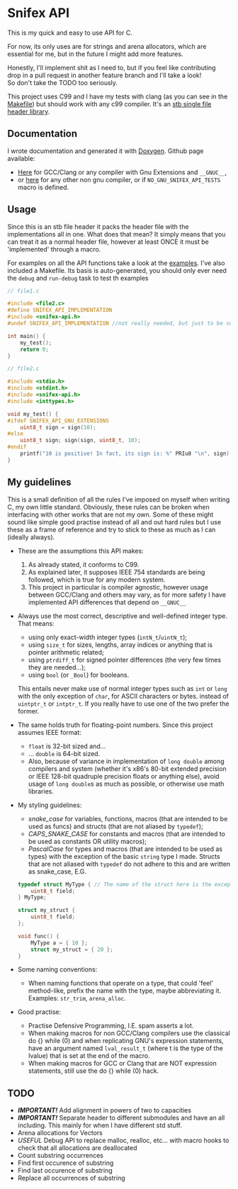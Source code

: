 # Snifex API

This is my quick and easy to use API for C.

For now, its only uses are for strings and arena allocators, which are essential for me, but in the future I might add more features.

Honestly, I'll implement shit as I need to, but if you feel like contributing drop in a pull request in another feature branch and I'll take a look!\
So don't take the TODO too seriously.

This project uses C99 and I have my tests with clang (as you can see in the [Makefile](./Makefile)) but should work with any c99 compiler.
It's an [stb single file header library](https://github.com/nothings/stb).

## Documentation
I wrote documentation and generated it with [Doxygen](https://www.doxygen.nl).
Github page available:
  - [Here](https://snifexx.github.io/snifex-api/) for GCC/Clang or any compiler with Gnu Extensions and `__GNUC__`,
  - or [here](https://snifexx.github.io/snifex-api/nongnu) for any other non gnu compiler, or if `NO_GNU_SNIFEX_API_TESTS` macro is defined.

## Usage
Since this is an stb file header it packs the header file with the implementations all in one. What does that mean?
It simply means that you can treat it as a normal header file, however at least ONCE it must be 'implemented' through a macro.

For examples on all the API functions take a look at the [examples](./src/all_examples.c).
I've also included a Makefile. Its basis is auto-generated, you should only ever need the `debug` and `run-debug` task to test
th examples
```c
// file1.c

#include <file2.c>
#define SNIFEX_API_IMPLEMENTATION
#include <snifex-api.h>
#undef SNIFEX_API_IMPLEMENTATION //not really needed, but just to be sure

int main() {
    my_test();
    return 0;
}

// file2.c

#include <stdio.h>
#include <stdint.h>
#include <snifex-api.h>
#include <inttypes.h>

void my_test() {
#ifdef SNIFEX_API_GNU_EXTENSIONS 
    uint8_t sign = sign(10);
#else
    uint8_t sign; sign(sign, uint8_t, 10);
#endif
    printf("10 is positive! In fact, its sign is: %" PRIu8 "\n", sign);
}
```

## My guidelines
This is a small definition of all the rules I've imposed on myself when writing C, my own little standard.
Obviously, these rules can be broken when interfacing with other works that are not my own.
Some of these might sound like simple good practise instead of all and out hard rules but I use these as a frame of reference and try
to stick to these as much as I can (ideally always).

- These are the assumptions this API makes:
    1. As already stated, it conforms to C99.
    2. As explained later, it supposes IEEE 754 standards are being followed, which is true for any modern system.
    3. This project in particular is compiler agnostic, however usage between GCC/Clang and others may vary, as for more safety
    I have implemented API differences that depend on `__GNUC__`

- Always use the most correct, descriptive and well-defined integer type. That means:
    - using only exact-width integer types (`intN_t`/`uintN_t`);
    - using `size_t` for sizes, lengths, array indices or anything that is pointer arithmetic related;
    - using `ptrdiff_t` for signed pointer differences (the very few times they are needed...);
    - using `bool` (or `_Bool`) for booleans.

    This entails never make use of normal integer types such as `int` or `long` with the only exception of `char`,
    for ASCII characters or bytes.
    instead of `uintptr_t` or `intptr_t`. If you really have to use one of the two prefer the former.

- The same holds truth for floating-point numbers. Since this project assumes IEEE format:
    - `float` is 32-bit sized and...
    - ... `double` is 64-bit sized.
    - Also, because of variance in implementation of `long double` among compilers and system (whether it's x86's
    80-bit extended precision or IEEE 128-bit quadruple precision floats or anything else), avoid usage of `long double`s
    as much as possible, or otherwise use math libraries.

- My styling guidelines:
    - *snake_case* for variables, functions, macros (that are intended to be used as funcs) and structs (that are not aliased by `typedef`);
    - *CAPS_SNAKE_CASE* for constants and macros (that are intended to be used as constants OR utility macros);
    - *PascalCase* for types and macros (that are intended to be used as types) with the exception of the basic `string` type I made.
    Structs that are not aliased with `typedef` do not adhere to this and are written as snake_case, E.G. 
    ```c
    typedef struct MyType { // The name of the struct here is the exception, since I'm aliasing anyways
        uint8_t field;
    } MyType;

    struct my_struct {
        uint8_t field;
    };

    void func() {
        MyType a = { 10 };
        struct my_struct = { 20 };
    }
    ```


- Some naming conventions:
    - When naming functions that operate on a type, that could 'feel' method-like, prefix the name with the type,
    maybe abbreviating it. Examples: `str_trim`, `arena_alloc`.

- Good practise:
    - Practise Defensive Programming, I.E. spam asserts a lot.
    - When making macros for non GCC/Clang compilers use the classical do {} while (0) and when replicating GNU's expression statements,
    have an argument named `lval_result_t` (where t is the type of the lvalue) that is set at the end of the macro.
    - When making macros for GCC or Clang that are NOT expression statements, still use the do {} while (0) hack.

## TODO

- ***IMPORTANT!*** Add alignment in powers of two to capacities
- ***IMPORTANT!*** Separate header to different submodules and have an all including. This mainly for when I have different std stuff.
- Arena allocations for Vectors
- *USEFUL* Debug API to replace malloc, realloc, etc... with macro hooks to check that all allocations are deallocated
- Count substring occurrences
- Find first occurence of substring
- Find last occurence of substring
- Replace all occurrences of substring





